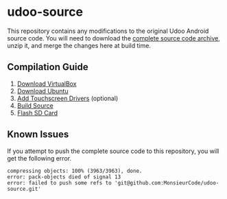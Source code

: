 # udoo-source

This repository contains any modifications to the original Udoo Android source code. 
You will need to download the [complete source code archive](http://udoo.org/download/files/Sources/), unzip it, and merge the changes here at build time.

## Compilation Guide

1. [Download VirtualBox](https://www.virtualbox.org/wiki/Downloads)
2. [Download Ubuntu](http://www.ubuntu.com/download)
3. [Add Touchscreen Drivers](http://www.chalk-elec.com/?p=2028) (optional)  
4. [Build Source](http://elinux.org/UDOO_compile_Android_4.2.2_from_sources) 
5. [Flash SD Card](http://www.tweaking4all.com/hardware/raspberry-pi/macosx-apple-pi-baker/) 

## Known Issues
If you attempt to push the complete source code to this repository, you will get the following error.

    compressing objects: 100% (3963/3963), done.
    error: pack-objects died of signal 13
    error: failed to push some refs to 'git@github.com:MonsieurCode/udoo-source.git' 
